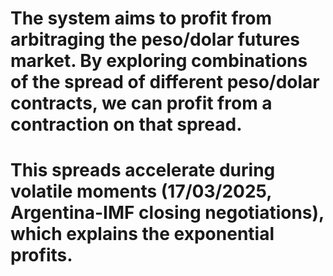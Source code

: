# The system aims to profit from arbitraging the peso/dolar futures market. By exploring combinations of the spread of different peso/dolar contracts, we can profit from a contraction on that spread. 

# This spreads accelerate during volatile moments (17/03/2025, Argentina-IMF closing negotiations), which explains the exponential profits.
